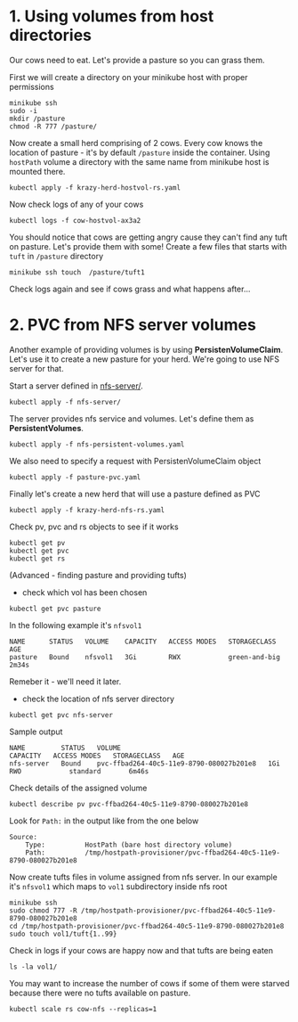 # 1. Using volumes from host directories

Our cows need to eat. Let's provide a pasture so you can grass them.

First we will create a directory on your minikube host with proper permissions
  
```
minikube ssh
sudo -i
mkdir /pasture
chmod -R 777 /pasture/
```

Now create a small herd comprising of 2 cows. Every cow knows the location of pasture - it's by default `/pasture` inside the container. Using `hostPath` volume a directory with the same name from minikube host is mounted there.

```  
kubectl apply -f krazy-herd-hostvol-rs.yaml
```

Now check logs of any of your cows

```
kubectl logs -f cow-hostvol-ax3a2
```

You should notice that cows are getting angry cause they can't find any tuft on pasture. Let's provide them with some! Create a few files that starts with `tuft` in `/pasture` directory

```
minikube ssh touch  /pasture/tuft1
```

Check logs again and see if cows grass and what happens after...


# 2. PVC from NFS server volumes 

Another example of providing volumes is by using **PersistenVolumeClaim**. Let's use it to create a new pasture for your herd. We're going to use NFS server for that.


Start a server defined in [nfs-server/](nfs-server/).

```
kubectl apply -f nfs-server/
```

The server provides nfs service and volumes. Let's define them as **PersistentVolumes**.

```
kubectl apply -f nfs-persistent-volumes.yaml
```

We also need to specify a request with PersistenVolumeClaim object

```
kubectl apply -f pasture-pvc.yaml
```

Finally let's create a new herd that will use a pasture defined as PVC

```  
kubectl apply -f krazy-herd-nfs-rs.yaml
```

Check pv, pvc and rs objects to see if it works

```
kubectl get pv
kubectl get pvc
kubectl get rs
```


(Advanced - finding pasture and providing tufts)

* check which vol has been chosen

```
kubectl get pvc pasture
```

In the following example it's `nfsvol1`

```
NAME      STATUS   VOLUME    CAPACITY   ACCESS MODES   STORAGECLASS    AGE
pasture   Bound    nfsvol1   3Gi        RWX            green-and-big   2m34s
```

Remeber it - we'll need it later.

* check the location of nfs server directory

```
kubectl get pvc nfs-server
```

Sample output

```
NAME         STATUS   VOLUME                                     CAPACITY   ACCESS MODES   STORAGECLASS   AGE
nfs-server   Bound    pvc-ffbad264-40c5-11e9-8790-080027b201e8   1Gi        RWO            standard       6m46s
```

Check details of the assigned volume

```
kubectl describe pv pvc-ffbad264-40c5-11e9-8790-080027b201e8
```

Look for `Path:` in the output like from the one below

```
Source:
    Type:          HostPath (bare host directory volume)
    Path:          /tmp/hostpath-provisioner/pvc-ffbad264-40c5-11e9-8790-080027b201e8
```

Now create tufts files in volume assigned from nfs server. In our example it's `nfsvol1` which maps to `vol1` subdirectory inside nfs root

```
minikube ssh
sudo chmod 777 -R /tmp/hostpath-provisioner/pvc-ffbad264-40c5-11e9-8790-080027b201e8
cd /tmp/hostpath-provisioner/pvc-ffbad264-40c5-11e9-8790-080027b201e8
sudo touch vol1/tuft{1..99}
```


Check in logs if your cows are happy now and that tufts are being eaten

```
ls -la vol1/
```

You may want to increase the number of cows if some of them were starved because there were no tufts available on pasture.

```
kubectl scale rs cow-nfs --replicas=1
```